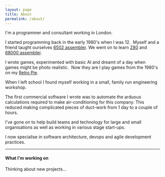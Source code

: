 ```yaml
---
layout: page
title: About
permalink: /about/
---
```


I'm a programmer and consultant working in London.  

I started programming back in the early 1980's when I was 12.  Myself and a friend taught ourselves [6502 assembler](https://en.wikipedia.org/wiki/MOS_Technology_6502). We went on to learn [Z80](https://en.wikipedia.org/wiki/Zilog_Z80) and [68000 assembler](https://en.wikipedia.org/wiki/Motorola_68000).

I wrote games, experimented with basic AI and dreamt of a day when games might be photo realistic.  Now they are I play games from the 1980's on my [Retro Pie](https://retropie.org.uk/).

When I left school I found myself working in a small, family run engineering workshop.

The first commercial software I wrote was to automate the arduous calculations required to make air-conditioning for this company. This reduced making complicated pieces of duct-work from 1 day to a couple of hours.

I've gone on to help build teams and technology for large and small organisations as well as working in various stage start-ups.

I now specialise in software architecture, devops and agile development practices.

---
#### What I'm working on
Thinking about new projects...
